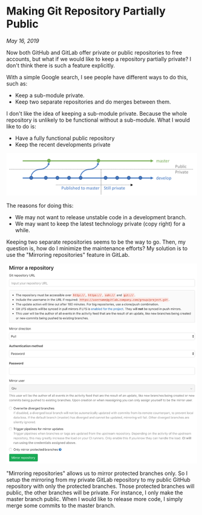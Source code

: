 # Making Git Repository Partially Public

_May 16, 2019_

Now both GitHub and GitLab offer private or public repositories to free accounts, but what if we would like to keep a repository partially private? I don't think there is such a feature explicitly.

With a simple Google search, I see people have different ways to do this, such as:
* Keep a sub-module private.
* Keep two separate repositories and do merges between them.

I don't like the idea of keeping a sub-module private. Because the whole repository is unlikely to be functional without a sub-module. What I would like to do is:
* Have a fully functional public repository
* Keep the recent developments private

![Public master Branch and Private develop Branch](../../../static/images/swift/20190516_GitBranches.png)

The reasons for doing this:
* We may not want to release unstable code in a development branch.
* We may want to keep the latest technology private (copy right) for a while.

Keeping two separate repositories seems to be the way to go. Then, my question is, how do I minimize the maintenance efforts? My solution is to use the "Mirroring repositories" feature in GitLab.

![GitLab Settings - Mirror Repository](../../../static/images/swift/20190516_MirrorRepository.png)

"Mirroring repositories" allows us to mirror protected branches only. So I setup the mirroring from my private GitLab repository to my public GitHub repository with only the protected branches. Those protected branches will public, the other branches will be private. For instance, I only make the master branch public. When I would like to release more code, I simply merge some commits to the master branch.